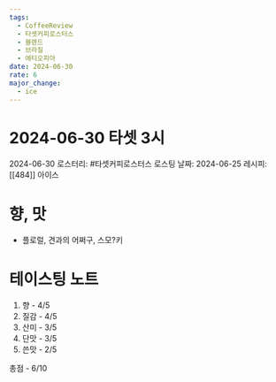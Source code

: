 ```yaml
---
tags:
  - CoffeeReview
  - 타셋커피로스터스
  - 블렌드
  - 브라질
  - 에티오피아
date: 2024-06-30
rate: 6
major_change:
  - ice
---
```

# 2024-06-30 타셋 3시
2024-06-30
로스터리: #타셋커피로스터스
로스팅 날짜: 2024-06-25
레시피: [[484]] 아이스
# 향, 맛
- 플로럴, 견과의 어쩌구, 스모?키
# 테이스팅 노트
1. 향 - 4/5
2. 질감 - 4/5
3. 산미 - 3/5
4. 단맛 - 3/5
5. 쓴맛 - 2/5

총점 - 6/10